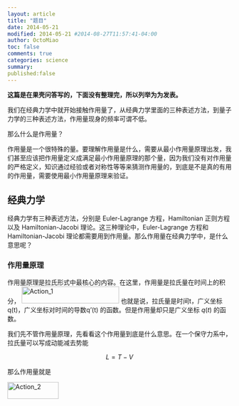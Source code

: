 ```yaml
---
layout: article
title: "题目"
date: 2014-05-21
modified: 2014-05-21 #2014-08-27T11:57:41-04:00
author: OctoMiao
toc: false
comments: true
categories: science
summary: 
published:false
---
```


**这篇是在果壳问答写的，下面没有整理完，所以列举为为发表。**


我们在经典力学中就开始接触作用量了，从经典力学里面的三种表述方法，到量子力学的三种表述方法，作用量现身的频率可谓不低。

那么什么是作用量？

作用量是一个很特殊的量。要理解作用量是什么，需要从最小作用量原理出发，我们甚至应该把作用量定义成满足最小作用量原理的那个量，因为我们没有对作用量的严格定义，知识通过经验或者对称性等等来猜测作用量的，到底是不是真的有用的作用量，需要使用最小作用量原理来验证。

## 经典力学

经典力学有三种表述方法，分别是 Euler-Lagrange 方程，Hamiltonian 正则方程以及 Hamiltonian-Jacobi 理论。这三种理论中，Euler-Lagrange 方程和 Hamiltonian-Jacobi 理论都需要用到作用量。那么作用量在经典力学中，是什么意思呢？

### 作用量原理
作用量原理是拉氏形式中最核心的内容。在这里，作用量是拉氏量在时间上的积分，
<img src="http://multiverse.lamost.org/blog/wp-content/uploads/2013/05/Action_1.gif" alt="Action_1" width="219" height="38" class="alignright size-full wp-image-5761" />
也就是说，拉氏量是时间t，广义坐标q(t)，广义坐标对时间的导数q’(t) 的函数。但是作用量却只是广义坐标 $q(t)$ 的函数。

我们先不管作用量原理，先看看这个作用量到底是什么意思。在一个保守力系中，拉氏量可以写成动能减去势能

$$L=T-V$$

那么作用量就是

<img src="http://multiverse.lamost.org/blog/wp-content/uploads/2013/05/Action_2.gif" alt="Action_2" width="115" height="38" class="alignright size-full wp-image-5762" />
